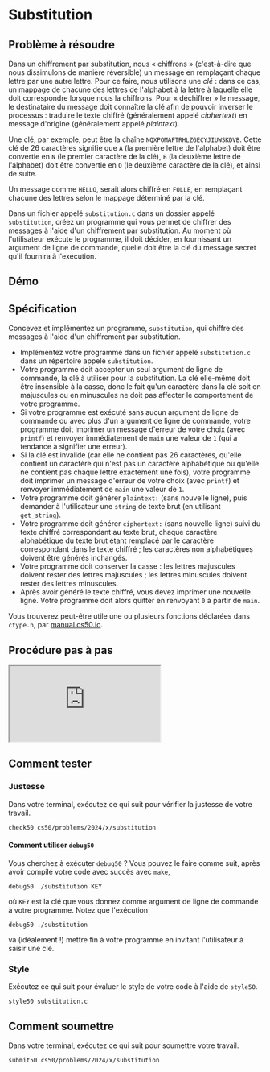 # Substitution

## Problème à résoudre

Dans un chiffrement par substitution, nous « chiffrons » (c'est-à-dire que nous dissimulons de manière réversible) un message en remplaçant chaque lettre par une autre lettre. Pour ce faire, nous utilisons une _clé_ : dans ce cas, un mappage de chacune des lettres de l'alphabet à la lettre à laquelle elle doit correspondre lorsque nous la chiffrons. Pour « déchiffrer » le message, le destinataire du message doit connaître la clé afin de pouvoir inverser le processus : traduire le texte chiffré (généralement appelé _ciphertext_) en message d'origine (généralement appelé _plaintext_).

Une clé, par exemple, peut être la chaîne `NQXPOMAFTRHLZGECYJIUWSKDVB`. Cette clé de 26 caractères signifie que `A` (la première lettre de l'alphabet) doit être convertie en `N` (le premier caractère de la clé), `B` (la deuxième lettre de l'alphabet) doit être convertie en `Q` (le deuxième caractère de la clé), et ainsi de suite.

Un message comme `HELLO`, serait alors chiffré en `FOLLE`, en remplaçant chacune des lettres selon le mappage déterminé par la clé.

Dans un fichier appelé `substitution.c` dans un dossier appelé `substitution`, créez un programme qui vous permet de chiffrer des messages à l'aide d'un chiffrement par substitution. Au moment où l'utilisateur exécute le programme, il doit décider, en fournissant un argument de ligne de commande, quelle doit être la clé du message secret qu'il fournira à l'exécution.

## Démo

<script async="" data-autoplay="1" data-cols="100" data-loop="1" data-rows="12" id="asciicast-HWzT4fngSv4KtdNFgfgpdLxZY" src="https://asciinema.org/a/HWzT4fngSv4KtdNFgfgpdLxZY.js"></script>

## Spécification

Concevez et implémentez un programme, `substitution`, qui chiffre des messages à l'aide d'un chiffrement par substitution.

- Implémentez votre programme dans un fichier appelé `substitution.c` dans un répertoire appelé `substitution`.
- Votre programme doit accepter un seul argument de ligne de commande, la clé à utiliser pour la substitution. La clé elle-même doit être insensible à la casse, donc le fait qu'un caractère dans la clé soit en majuscules ou en minuscules ne doit pas affecter le comportement de votre programme.
- Si votre programme est exécuté sans aucun argument de ligne de commande ou avec plus d'un argument de ligne de commande, votre programme doit imprimer un message d'erreur de votre choix (avec `printf`) et renvoyer immédiatement de `main` une valeur de `1` (qui a tendance à signifier une erreur).
- Si la clé est invalide (car elle ne contient pas 26 caractères, qu'elle contient un caractère qui n'est pas un caractère alphabétique ou qu'elle ne contient pas chaque lettre exactement une fois), votre programme doit imprimer un message d'erreur de votre choix (avec `printf`) et renvoyer immédiatement de `main` une valeur de `1`.
- Votre programme doit générer `plaintext:` (sans nouvelle ligne), puis demander à l'utilisateur une `string` de texte brut (en utilisant `get_string`).
- Votre programme doit générer `ciphertext:` (sans nouvelle ligne) suivi du texte chiffré correspondant au texte brut, chaque caractère alphabétique du texte brut étant remplacé par le caractère correspondant dans le texte chiffré ; les caractères non alphabétiques doivent être générés inchangés.
- Votre programme doit conserver la casse : les lettres majuscules doivent rester des lettres majuscules ; les lettres minuscules doivent rester des lettres minuscules.
- Après avoir généré le texte chiffré, vous devez imprimer une nouvelle ligne. Votre programme doit alors quitter en renvoyant `0` à partir de `main`.

Vous trouverez peut-être utile une ou plusieurs fonctions déclarées dans `ctype.h`, par [manual.cs50.io](https://manual.cs50.io/).

## Procédure pas à pas

<div class="ratio ratio-16x9" data-video=""><iframe allow="accelerometer; autoplay; encrypted-media; gyroscope; picture-in-picture" allowfullscreen="" class="border" data-video="" src="https://www.youtube.com/embed/cXAoZAsgxJ4?modestbranding=0&amp;rel=0&amp;showinfo=0"></iframe></div>

## Comment tester

### Justesse

Dans votre terminal, exécutez ce qui suit pour vérifier la justesse de votre travail.

    check50 cs50/problems/2024/x/substitution

#### Comment utiliser `debug50`

Vous cherchez à exécuter `debug50` ? Vous pouvez le faire comme suit, après avoir compilé votre code avec succès avec `make`,

    debug50 ./substitution KEY

où `KEY` est la clé que vous donnez comme argument de ligne de commande à votre programme. Notez que l'exécution

    debug50 ./substitution

va (idéalement !) mettre fin à votre programme en invitant l'utilisateur à saisir une clé.

### Style

Exécutez ce qui suit pour évaluer le style de votre code à l'aide de `style50`.

    style50 substitution.c

## Comment soumettre

Dans votre terminal, exécutez ce qui suit pour soumettre votre travail.

    submit50 cs50/problems/2024/x/substitution